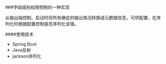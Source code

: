 
###字段级别权限控制的一种实现

从输出端控制，启动时将所有确定的输出情况转换成元数据信息，可供配置，在序列化时根据配置控制是否序列化该值。

####使用技术
- Spring Boot
- Java反射
- jackson序列化